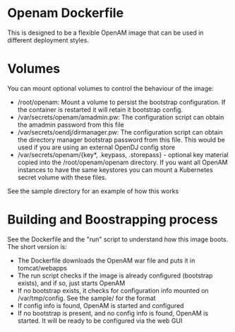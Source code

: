 # Openam Dockerfile 


This is designed to be a flexible OpenAM image that can be used in 
different deployment styles.

# Volumes 

You can mount optional volumes to control the behaviour of the image:

* /root/openam: Mount a volume to persist the bootstrap configuration.
If the container is restarted it will retain it bootstrap config.
* /var/secrets/openam/amadmin.pw:  The configuration script can obtain
the amadmin password from this file 
* /var/secrets/oendj/dirmanager.pw:  The configuration script can obtain
the directory manager bootstrap password from this file. This
would be used if you are using an external OpenDJ config store
* /var/secrets/openam/{key*, .keypass, .storepass}  - optional key
material copied into the /root/openam/openam directory. If you
want all OpenAM instances to have the same keystores you
can mount a Kubernetes secret volume with these files.

See the sample directory for an example of how this works
 
# Building and Boostrapping process

See the Dockerfile and the "run" script to understand how this image boots. The 
short version is:

* The Dockerfile downloads the OpenAM war file and puts it in tomcat/webapps
* The run script checks if the image is already configured 
   (bootstrap exists), and if so, just starts OpenAM
* If no bootstrap exists, it checks for configuration info mounted
on /var/tmp/config. See the sample/ for the format 
* If config info is found, OpenAM is started and configured 
* If no bootstrap is present, and no config info is found, OpenAM
is started. It will be ready to be configured via the web GUI




